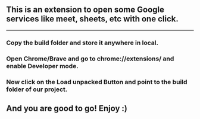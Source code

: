 ## This is an extension to open some Google services like meet, sheets, etc with one click.

---

### Copy the build folder and store it anywhere in local.

### Open Chrome/Brave and go to chrome://extensions/ and enable Developer mode.

### Now click on the Load unpacked Button and point to the build folder of our project.

## And you are good to go! Enjoy :)
